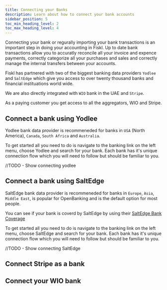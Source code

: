 ```yaml
---
title: Connecting your Banks
description: Learn about how to connect your bank accounts
sidebar_position: 5
toc_min_heading_level: 2
toc_max_heading_level: 4
---
```


Connecting your bank or regurally importing your bank transactions is an important step in doing your accounting in Fiskl. 
Up to date bank transactions allow you to accuratly reconcile all your invoice and expence payments, correctly categorize all your purchases and sales and correctly manage the internal transfers between your accounts. 

Fiskl has partnered with two of the biggest banking data providers `Yodlee` and `SaltEdge` which give you access to over twenty thousand banks and financial instituations world wide. 

We are also directly integrated with `WIO` bank in the UAE and `Stripe`.

As a paying customer you get access to all the aggregators, WIO and Stripe. 

## Connect a bank using Yodlee

Yodlee bank data provider is recommeneded for banks in `USA` (North America), `Canada`, `South Africa` and `Australia`.

To get started all you need to do is navigate to the banking link on the left menu, choose Yodlee and search for your bank. Each bank has it's unique connection flow which you will need to follow but should be familiar to you. 

//TODO - Show connecting yodlee


## Connect a bank using SaltEdge

SaltEdge bank data provider is recommeneded for banks in `Europe`, `Asia`, `Middle East`, is popular for OpenBanking and is the default option for most people. 

You can see if your bank is coverd by SaltEdge by using their [SaltEdge Bank Coverage](https://www.saltedge.com/products/account_information/coverage)

To get started all you need to do is navigate to the banking link on the left menu, choose SaltEdge and search for your bank. Each bank has it's unique connection flow which you will need to follow but should be familiar to you. 

//TODO - Show connecting SaltEdge

## Connect Stripe as a bank



## Connect your WIO bank